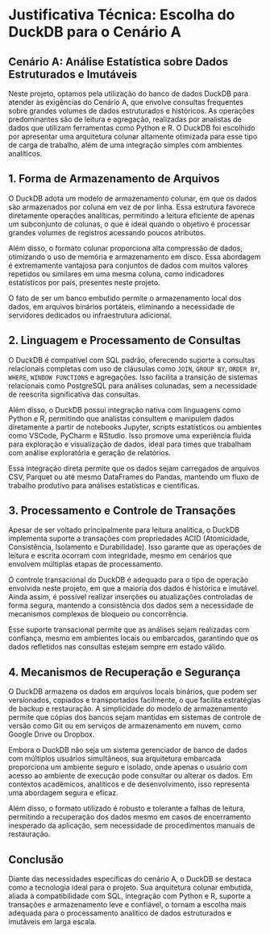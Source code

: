 # Justificativa Técnica: Escolha do DuckDB para o Cenário A

## Cenário A: Análise Estatística sobre Dados Estruturados e Imutáveis

Neste projeto, optamos pela utilização do banco de dados DuckDB para atender às exigências do Cenário A, que envolve consultas frequentes sobre grandes volumes de dados estruturados e históricos. As operações predominantes são de leitura e agregação, realizadas por analistas de dados que utilizam ferramentas como Python e R. O DuckDB foi escolhido por apresentar uma arquitetura colunar altamente otimizada para esse tipo de carga de trabalho, além de uma integração simples com ambientes analíticos.

## 1. Forma de Armazenamento de Arquivos

O DuckDB adota um modelo de armazenamento colunar, em que os dados são armazenados por coluna em vez de por linha. Essa estrutura favorece diretamente operações analíticas, permitindo a leitura eficiente de apenas um subconjunto de colunas, o que é ideal quando o objetivo é processar grandes volumes de registros acessando poucos atributos.

Além disso, o formato colunar proporciona alta compressão de dados, otimizando o uso de memória e armazenamento em disco. Essa abordagem é extremamente vantajosa para conjuntos de dados com muitos valores repetidos ou similares em uma mesma coluna, como indicadores estatísticos por país, presentes neste projeto.

O fato de ser um banco embutido permite o armazenamento local dos dados, em arquivos binários portáteis, eliminando a necessidade de servidores dedicados ou infraestrutura adicional.

## 2. Linguagem e Processamento de Consultas

O DuckDB é compatível com SQL padrão, oferecendo suporte a consultas relacionais completas com uso de cláusulas como `JOIN`, `GROUP BY`, `ORDER BY`, `WHERE`, `WINDOW FUNCTIONS` e agregações. Isso facilita a transição de sistemas relacionais como PostgreSQL para análises colunadas, sem a necessidade de reescrita significativa das consultas.

Além disso, o DuckDB possui integração nativa com linguagens como Python e R, permitindo que analistas consultem e manipulem dados diretamente a partir de notebooks Jupyter, scripts estatísticos ou ambientes como VSCode, PyCharm e RStudio. Isso promove uma experiência fluida para exploração e visualização de dados, ideal para times que trabalham com análise exploratória e geração de relatórios.

Essa integração direta permite que os dados sejam carregados de arquivos CSV, Parquet ou até mesmo DataFrames do Pandas, mantendo um fluxo de trabalho produtivo para análises estatísticas e científicas.

## 3. Processamento e Controle de Transações

Apesar de ser voltado principalmente para leitura analítica, o DuckDB implementa suporte a transações com propriedades ACID (Atomicidade, Consistência, Isolamento e Durabilidade). Isso garante que as operações de leitura e escrita ocorram com integridade, mesmo em cenários que envolvem múltiplas etapas de processamento.

O controle transacional do DuckDB é adequado para o tipo de operação envolvida neste projeto, em que a maioria dos dados é histórica e imutável. Ainda assim, é possível realizar inserções ou atualizações controladas de forma segura, mantendo a consistência dos dados sem a necessidade de mecanismos complexos de bloqueio ou concorrência.

Esse suporte transacional permite que as análises sejam realizadas com confiança, mesmo em ambientes locais ou embarcados, garantindo que os dados refletidos nas consultas estejam sempre em estado válido.

## 4. Mecanismos de Recuperação e Segurança

O DuckDB armazena os dados em arquivos locais binários, que podem ser versionados, copiados e transportados facilmente, o que facilita estratégias de backup e restauração. A simplicidade do modelo de armazenamento permite que cópias dos bancos sejam mantidas em sistemas de controle de versão como Git ou em serviços de armazenamento em nuvem, como Google Drive ou Dropbox.

Embora o DuckDB não seja um sistema gerenciador de banco de dados com múltiplos usuários simultâneos, sua arquitetura embarcada proporciona um ambiente seguro e isolado, onde apenas o usuário com acesso ao ambiente de execução pode consultar ou alterar os dados. Em contextos acadêmicos, analíticos e de desenvolvimento, isso representa uma abordagem segura e eficaz.

Além disso, o formato utilizado é robusto e tolerante a falhas de leitura, permitindo a recuperação dos dados mesmo em casos de encerramento inesperado da aplicação, sem necessidade de procedimentos manuais de restauração.

## Conclusão

Diante das necessidades específicas do cenário A, o DuckDB se destaca como a tecnologia ideal para o projeto. Sua arquitetura colunar embutida, aliada à compatibilidade com SQL, integração com Python e R, suporte a transações e armazenamento leve e confiável, o tornam a escolha mais adequada para o processamento analítico de dados estruturados e imutáveis em larga escala.

